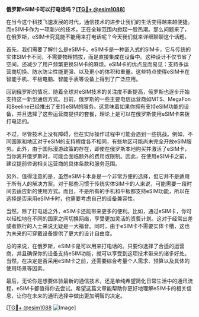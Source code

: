 **俄罗斯eSIM卡可以打电话吗？[[TG💪+ @esim1088](https://t.me/s/esim1088)]**

在当今这个科技飞速发展的时代，通信技术的进步让我们的生活变得越来越便捷。而eSIM卡作为一项新兴的技术，正在全球范围内掀起一股热潮。那么问题来了，在俄罗斯，eSIM卡究竟能不能用来打电话呢？今天我们就来详细聊聊这个话题。

首先，我们需要了解什么是eSIM卡。eSIM卡是一种嵌入式的SIM卡，它与传统的实体SIM卡不同，不需要物理插拔，而是直接集成在设备中。这种设计不仅节省了空间，还减少了用户频繁更换SIM卡的麻烦。eSIM卡的优点显而易见：支持多运营商切换、防水防尘性能更强、以及更小的体积和重量。这些特点使得eSIM卡在智能手机、平板电脑、智能手表等设备上得到了广泛应用。

回到俄罗斯的情况，随着全球对eSIM技术的关注度不断提高，俄罗斯也逐步开始支持这一新型通信方式。目前，俄罗斯的一些主要电信运营商如MTS、MegaFon和Beeline已经推出了支持eSIM的服务。这意味着如果你拥有支持eSIM功能的设备，并且选择了这些运营商提供的套餐，理论上是可以在俄罗斯使用eSIM卡来拨打电话的。

不过，尽管技术上没有障碍，但在实际操作过程中可能会遇到一些挑战。例如，不同国家和地区对于eSIM的支持程度各不相同，有些地区可能尚未完全开放eSIM服务。此外，由于国际漫游政策的存在，即使在俄罗斯本地购买并激活了eSIM卡，当你离开俄罗斯时，可能会面临额外的费用或限制。因此，在使用eSIM卡之前，建议提前咨询相关运营商的具体条款和服务范围。

另外，值得注意的是，虽然eSIM卡本身是一个非常方便的选择，但它并不是适用于所有人的解决方案。对于那些习惯于传统实体SIM卡的人来说，可能需要一段时间去适应新的使用方式。而且，不是所有的手机和平板都支持eSIM功能，所以在选择是否采用eSIM卡时，也需要考虑自己的设备兼容性。

当然，除了打电话之外，eSIM卡还能带来更多的便利。比如，通过eSIM卡，你可以轻松地在不同的国家之间切换网络，享受更加灵活的资费计划。这对于经常出差或者旅行的人士来说无疑是一大福音。同时，由于eSIM卡不需要实体卡槽，这也为未来的可穿戴设备提供了更大的设计自由度。

总的来说，在俄罗斯，eSIM卡是可以用来打电话的。只要你选择了合适的运营商，并且确保你的设备支持eSIM功能，就可以享受到这项技术带来的诸多好处。当然，在决定是否采用eSIM卡之前，还需要综合考量个人需求、预算以及具体的使用场景等因素。

最后，无论你是想要体验最新的通信技术，还是单纯希望简化日常生活中的通讯流程，eSIM卡都值得你去尝试。希望这篇文章能帮助你更好地理解eSIM卡的相关信息，让你在未来的通讯选择中做出更加明智的决定。

[[TG💪+ @esim1088](https://t.me/s/esim1088) ![Image](https://i.postimg.cc/4NQfJmqS/Snipaste-2025-05-13-00-14-12.png)]